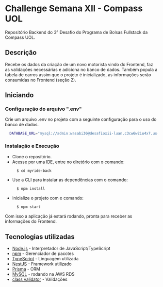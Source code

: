 # Challenge Semana XII - Compass UOL

Repositório Backend do 3° Desafio do Programa de Bolsas Fullstack da Compass UOL.

## Descrição

Recebe os dados da criação de um novo motorista vindo do Frontend, faz as validações necessárias e adiciona no banco de dados. Também popula a tabela de carros assim que o projeto é inicializado, as informações serão consumidas no Frontend (seção 2).

## Iniciando

### Configuração do arquivo ".env"

Crie um arquivo .env no projeto com a seguinte configuração para o uso do banco de dados.

```bash
  DATABASE_URL="mysql://admin:wasabi30@desafioxii-luan.c3cw6w2iu4x7.us-east-1.rds.amazonaws.com:3306/desafioxii-luan"
```

### Instalação e Execução

<ul>
  <li>Clone o repositório.</li>
  <li>Acesse por uma IDE, entre no diretório com o comando: </li>

  ```bash
    $ cd myride-back
  ```

  <li>Use a CLI para instalar as dependências com o comando: </li>

  ```bash
    $ npm install
  ```

  <li>Inicialize o projeto com o comando: </li>

  ```bash
    $ npm start
  ```
</ul>

Com isso a aplicação já estará rodando, pronta para receber as informações do Frontend.

## Tecnologias utilizadas

<ul>
  <li> <a href="https://nodejs.org/en" target="_blank">Node.js</a> - Interpretador de JavaScript/TypeScript </li>
  <li> <a href="https://www.npmjs.com/" target="_blank">npm</a> - Gerenciador de pacotes </li>
  <li> <a href="https://www.typescriptlang.org/" target="_blank">TypeScript</a> - Linguagem utilizada </li>
  <li> <a href="https://docs.nestjs.com/" target="_blank">NestJS</a> - Framework utilizado </li>
  <li> <a href="https://www.prisma.io/" target="_blank">Prisma</a> - ORM </li>
  <li> <a href="https://www.mysql.com/" target="_blank">MySQL</a> - rodando na AWS RDS </li>
  <li> <a href="https://github.com/typestack/class-validator" target="_blank">class validator</a> - Validações </li>
</ul>